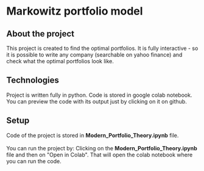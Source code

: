 # Markowitz portfolio model

## About the project
This project is created to find the optimal portfolios. It is fully interactive - so it is possible to write any company (searchable on yahoo finance) and check what the optimal portfolios look like.
	
## Technologies
Project is written fully in python. Code is stored in google colab notebook. <br />
You can preview the code with its output just by clicking on it on github.
	
## Setup
Code of the project is stored in **Modern_Portfolio_Theory.ipynb** file.<br /><br />
You can run the project by:
    Clicking on the **Modern_Portfolio_Theory.ipynb** file and then on "Open in Colab". That will open the colab notebook where you can run the code.<br />

